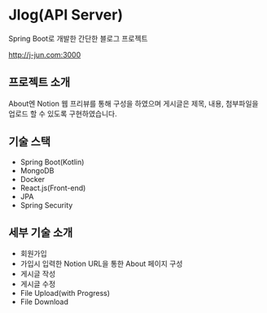# Jlog(API Server)
Spring Boot로 개발한 간단한 블로그 프로젝트

<http://j-jun.com:3000>
## 프로젝트 소개
About엔 Notion 웹 프리뷰를 통해 구성을 하였으며 게시글은 제목, 내용, 첨부파일을 업로드 할 수 있도록 구현하였습니다.

## 기술 스택
- Spring Boot(Kotlin)
- MongoDB
- Docker
- React.js(Front-end)
- JPA
- Spring Security

## 세부 기술 소개
- 회원가입
- 가입시 입력한 Notion URL을 통한 About 페이지 구성
- 게시글 작성
- 게시글 수정
- File Upload(with Progress)
- File Download

